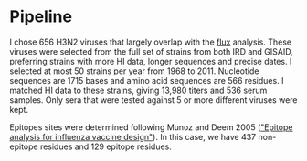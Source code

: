 # Pipeline

I chose 656 H3N2 viruses that largely overlap with the [flux](https://github.com/trvrb/flux) analysis.
These viruses were selected from the full set of strains from both IRD and GISAID, preferring strains with more HI data, longer sequences and precise dates.
I selected at most 50 strains per year from 1968 to 2011.
Nucleotide sequences are 1715 bases and amino acid sequences are 566 residues.
I matched HI data to these strains, giving 13,980 titers and 536 serum samples.
Only sera that were tested against 5 or more different viruses were kept.

Epitopes sites were determined following Munoz and Deem 2005 (["Epitope analysis for influenza vaccine design"](http://www.sciencedirect.com/science/article/pii/S0264410X0400636X)).
In this case, we have 437 non-epitope residues and 129 epitope residues.
